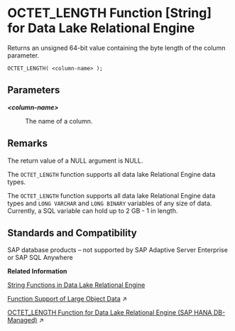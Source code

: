 <!-- loioa56c053484f21015952de04bc4dab521 -->

# OCTET\_LENGTH Function \[String\] for Data Lake Relational Engine

Returns an unsigned 64-bit value containing the byte length of the column parameter.



```
OCTET_LENGTH( <column-name> );
```



<a name="loioa56c053484f21015952de04bc4dab521__OCTET_LENGTH_parm1"/>

## Parameters


<dl>
<dt><b>

*<column-name\>*

</b></dt>
<dd>

The name of a column.



</dd>
</dl>



<a name="loioa56c053484f21015952de04bc4dab521__OCTET_LENGTH_remarks1"/>

## Remarks

The return value of a NULL argument is NULL.

The `OCTET_LENGTH` function supports all data lake Relational Engine data types.

The `OCTET_LENGTH` function supports all data lake Relational Engine data types and `LONG VARCHAR` and `LONG BINARY` variables of any size of data. Currently, a SQL variable can hold up to 2 GB - 1 in length.



<a name="loioa56c053484f21015952de04bc4dab521__OCTET_LENGTH_standards1"/>

## Standards and Compatibility

SAP database products – not supported by SAP Adaptive Server Enterprise or SAP SQL Anywhere

**Related Information**  


[String Functions in Data Lake Relational Engine](string-functions-in-data-lake-relational-engine-a52d1d9.md "String functions perform conversion, extraction, or manipulation operations on strings, or return information about strings.")

[Function Support of Large Object Data](https://help.sap.com/viewer/a8937bea84f21015a80bc776cf758d50/2023_4_QRC/en-US/a60363a384f21015a7f7bc6286516522.html "Learn about the functions that support the LONG BINARY and LONG VARCHAR data types.") :arrow_upper_right:

[OCTET_LENGTH Function for Data Lake Relational Engine (SAP HANA DB-Managed)](https://help.sap.com/viewer/a898e08b84f21015969fa437e89860c8/2023_4_QRC/en-US/5a0cde720c794a5e877759b652354e75.html "Returns an unsigned 64-bit value containing the byte length of the column parameter.") :arrow_upper_right:

